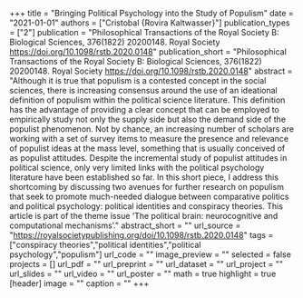 +++
title = "Bringing Political Psychology into the Study of Populism"
date = "2021-01-01"
authors = ["Cristobal {Rovira Kaltwasser}"]
publication_types = ["2"]
publication = "Philosophical Transactions of the Royal Society B: Biological Sciences, 376(1822) 20200148. Royal Society https://doi.org/10.1098/rstb.2020.0148"
publication_short = "Philosophical Transactions of the Royal Society B: Biological Sciences, 376(1822) 20200148. Royal Society https://doi.org/10.1098/rstb.2020.0148"
abstract = "Although it is true that populism is a contested concept in the social sciences, there is increasing consensus around the use of an ideational definition of populism within the political science literature. This definition has the advantage of providing a clear concept that can be employed to empirically study not only the supply side but also the demand side of the populist phenomenon. Not by chance, an increasing number of scholars are working with a set of survey items to measure the presence and relevance of populist ideas at the mass level, something that is usually conceived of as populist attitudes. Despite the incremental study of populist attitudes in political science, only very limited links with the political psychology literature have been established so far. In this short piece, I address this shortcoming by discussing two avenues for further research on populism that seek to promote much-needed dialogue between comparative politics and political psychology: political identities and conspiracy theories. This article is part of the theme issue ‘The political brain: neurocognitive and computational mechanisms’."
abstract_short = ""
url_source = "https://royalsocietypublishing.org/doi/10.1098/rstb.2020.0148"
tags = ["conspiracy theories","political identities","political psychology","populism"]
url_code = ""
image_preview = ""
selected = false
projects = []
url_pdf = ""
url_preprint = ""
url_dataset = ""
url_project = ""
url_slides = ""
url_video = ""
url_poster = ""
math = true
highlight = true
[header]
image = ""
caption = ""
+++
